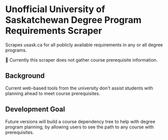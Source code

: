 # Unofficial University of Saskatchewan Degree Program Requirements Scraper

Scrapes usask.ca for all publicly available requirements in any or all degree programs.

:construction: Currently this scraper does not gather course prerequisite information.

## Background

Current web-based tools from the university don't assist students with planning ahead to meet course prerequisites.

## Development Goal

Future versions will build a course dependency tree to help with degree program planning, by allowing users to see the path to any course with prerequisites.
